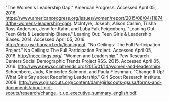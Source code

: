 "The Women's Leadership Gap." American Progress. Accessed April 05, 2016. https://www.americanprogress.org/issues/women/report/2015/08/04/118743/the-womens-leadership-gap/.
McIntyre, Joseph, Alison Cashin, Trisha Ross Anderson, Jennifer Kahn, and Luba Falk Feigenberg. "Leaning Out: Teen Girls & Leadership Biases." Leaning Out: Teen Girls & Leadership Biases. 2014. Accessed April 05, 2016. http://mcc.gse.harvard.edu/leaningout.
"No Ceilings: The Full Participation Project." No Ceilings: The Full Participation Project. Accessed April 05, 2016. http://noceilings.org/.
"Women and Leadership." Pew Research Centers Social Demographic Trends Project RSS. 2015. Accessed April 05, 2016. http://www.pewsocialtrends.org/2015/01/14/women-and-leadership/.
Schoenberg, Judy, Kimberlee Salmond, and Paula Fleshman. "Change It Up! What Girls Say about Redefining Leadership." Girl Scout Research Institute. 2008. http://www.girlscouts.org/content/dam/girlscouts-gsusa/forms-and-documents/about-girl-scouts/research/change_it_up_executive_summary_english.pdf.
